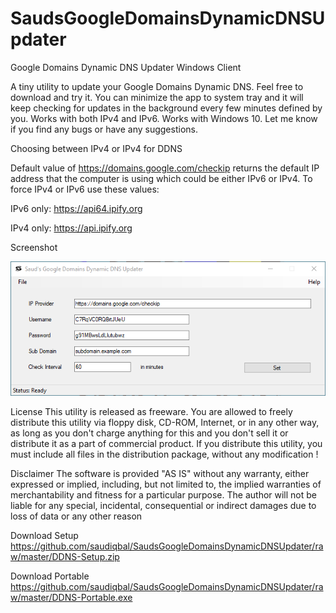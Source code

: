 # SaudsGoogleDomainsDynamicDNSUpdater
Google Domains Dynamic DNS Updater Windows Client

A tiny utility to update your Google Domains Dynamic DNS. Feel free to download and try it. You can minimize the app to system tray and it will keep checking for updates in the background every few minutes defined by you. Works with both IPv4 and IPv6.
Works with Windows 10. Let me know if you find any bugs or have any suggestions.

Choosing between IPv4 or IPv4 for DDNS

Default value of https://domains.google.com/checkip returns the default IP address that the computer is using which could be either IPv6 or IPv4. To force IPv4 or IPv6 use these values:

IPv6 only: https://api64.ipify.org

IPv4 only: https://api.ipify.org

Screenshot

![ScreenShot](https://github.com/saudiqbal/SaudsGoogleDomainsDynamicDNSUpdater/blob/master/SaudsGoogleDomainsDynamicDNSUpdater.png?raw=true)

License
This utility is released as freeware. You are allowed to freely distribute this utility via floppy disk, CD-ROM, Internet, or in any other way, as long as you don't charge anything for this and you don't sell it or distribute it as a part of commercial product. If you distribute this utility, you must include all files in the distribution package, without any modification !

Disclaimer
The software is provided "AS IS" without any warranty, either expressed or implied, including, but not limited to, the implied warranties of merchantability and fitness for a particular purpose. The author will not be liable for any special, incidental, consequential or indirect damages due to loss of data or any other reason

Download Setup https://github.com/saudiqbal/SaudsGoogleDomainsDynamicDNSUpdater/raw/master/DDNS-Setup.zip

Download Portable https://github.com/saudiqbal/SaudsGoogleDomainsDynamicDNSUpdater/raw/master/DDNS-Portable.exe
